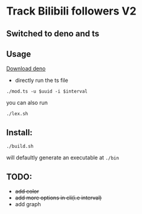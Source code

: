 # Track Bilibili followers V2

## Switched to deno and ts

## Usage

[Download deno](https://deno.land/)

- directly run the ts file

```shell
./mod.ts -u $uuid -i $interval
```

you can also run

```shell
./lex.sh
```

## Install:
```shell
./build.sh
```
will defaultly generate an executable at `./bin`
## TODO:

- ~~add color~~
- ~~add more options in cli(i.e interval)~~
- add graph
